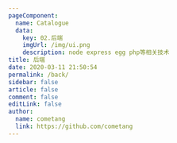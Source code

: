 ```yaml
---
pageComponent:
  name: Catalogue
  data:
    key: 02.后端
    imgUrl: /img/ui.png
    description: node express egg php等相关技术
title: 后端
date: 2020-03-11 21:50:54
permalink: /back/
sidebar: false
article: false
comment: false
editLink: false
author:
  name: cometang
  link: https://github.com/cometang
---
```

